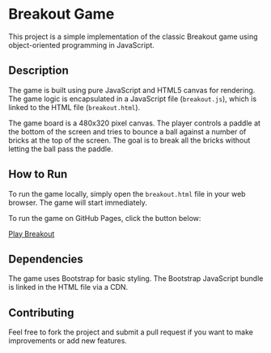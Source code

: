 # Breakout Game

This project is a simple implementation of the classic Breakout game using object-oriented programming in JavaScript.

## Description

The game is built using pure JavaScript and HTML5 canvas for rendering. The game logic is encapsulated in a JavaScript file (`breakout.js`), which is linked to the HTML file (`breakout.html`).

The game board is a 480x320 pixel canvas. The player controls a paddle at the bottom of the screen and tries to bounce a ball against a number of bricks at the top of the screen. The goal is to break all the bricks without letting the ball pass the paddle.

## How to Run

To run the game locally, simply open the `breakout.html` file in your web browser. The game will start immediately.

To run the game on GitHub Pages, click the button below:

[Play Breakout](https://wechulisimiyu.me/breakout.html)

## Dependencies

The game uses Bootstrap for basic styling. The Bootstrap JavaScript bundle is linked in the HTML file via a CDN.

## Contributing

Feel free to fork the project and submit a pull request if you want to make improvements or add new features.
